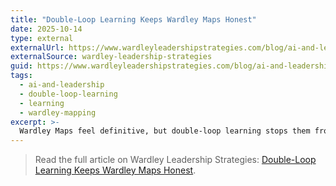 ```yaml
---
title: "Double-Loop Learning Keeps Wardley Maps Honest"
date: 2025-10-14
type: external
externalUrl: https://www.wardleyleadershipstrategies.com/blog/ai-and-leadership/double-loop-learning-keeps-wardley-maps-honest
externalSource: wardley-leadership-strategies
guid: https://www.wardleyleadershipstrategies.com/blog/ai-and-leadership/double-loop-learning-keeps-wardley-maps-honest
tags:
  - ai-and-leadership
  - double-loop-learning
  - learning
  - wardley-mapping
excerpt: >-
  Wardley Maps feel definitive, but double-loop learning stops them from ossifying into doctrine and keeps teams adaptive.
---
```


> Read the full article on Wardley Leadership Strategies: [Double-Loop Learning Keeps Wardley Maps Honest](https://www.wardleyleadershipstrategies.com/blog/ai-and-leadership/double-loop-learning-keeps-wardley-maps-honest).
